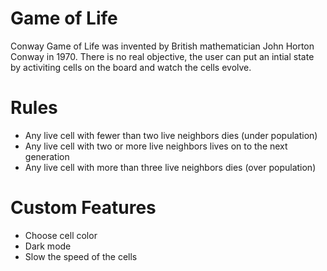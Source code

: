 # Game of Life

Conway Game of Life was invented by British mathematician John Horton Conway in 1970. There is no real objective, the user can put an intial state by activiting cells on the board and watch the cells evolve. 

# Rules

- Any live cell with fewer than two live neighbors dies (under population)
- Any live cell with two or more live neighbors lives on to the next generation
- Any live cell with more than three live neighbors dies (over population)

# Custom Features

- Choose cell color
- Dark mode
- Slow the speed of the cells
